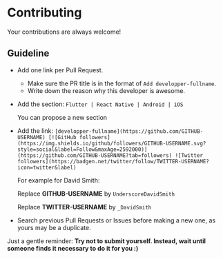 # Contributing

Your contributions are always welcome!

## Guideline

* Add one link per Pull Request.
    * Make sure the PR title is in the format of `Add developper-fullname`.
    * Write down the reason why this developer is awesome.
* Add the section:
  `Flutter | React Native | Android | iOS`

  You can propose a new section

* Add the link: 
  `[developper-fullname](https://github.com/GITHUB-USERNAME) [![GitHub followers](https://img.shields.io/github/followers/GITHUB-USERNAME.svg?style=social&label=Follow&maxAge=2592000)](https://github.com/GITHUB-USERNAME?tab=followers) ![Twitter followers](https://badgen.net/twitter/follow/TWITTER-USERNAME?icon=twitter&label)`
 
  For example for David Smith:

  Replace **GITHUB-USERNAME** by `UnderscoreDavidSmith`

  Replace **TWITTER-USERNAME** by `_DavidSmith`
  
  
* Search previous Pull Requests or Issues before making a new one, as yours may be a duplicate.

Just a gentle reminder: **Try not to submit yourself. Instead, wait until someone finds it necessary to do it for you :)**
